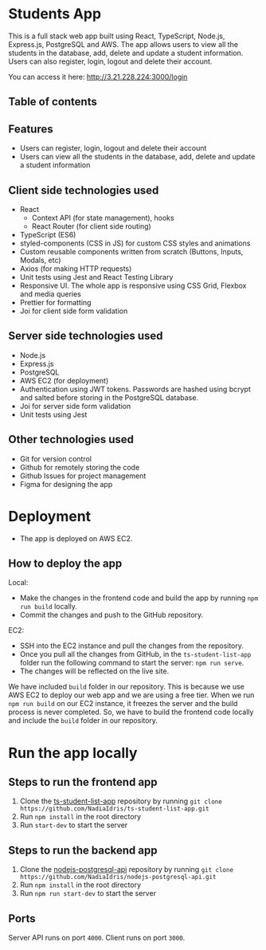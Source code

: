 # Students App

This is a full stack web app built using React, TypeScript, Node.js, Express.js, PostgreSQL and AWS.
The app allows users to view all the students in the database, add, delete and update a student
information. Users can also register, login, logout and delete their account.

You can access it here: http://3.21.228.224:3000/login

## Table of contents

## Features

- Users can register, login, logout and delete their account
- Users can view all the students in the database, add, delete and update a student information

## Client side technologies used

- React
  - Context API (for state management), hooks
  - React Router (for client side routing)
- TypeScript (ES6)
- styled-components (CSS in JS) for custom CSS styles and animations
- Custom reusable components written from scratch (Buttons, Inputs, Modals, etc)
- Axios (for making HTTP requests)
- Unit tests using Jest and React Testing Library
- Responsive UI. The whole app is responsive using CSS Grid, Flexbox and media queries
- Prettier for formatting
- Joi for client side form validation

## Server side technologies used

- Node.js
- Express.js
- PostgreSQL
- AWS EC2 (for deployment)
- Authentication using JWT tokens. Passwords are hashed using bcrypt and salted before storing in
  the PostgreSQL database.
- Joi for server side form validation
- Unit tests using Jest

## Other technologies used

- Git for version control
- Github for remotely storing the code
- Github Issues for project management
- Figma for designing the app

# Deployment

- The app is deployed on AWS EC2.

## How to deploy the app

Local:

- Make the changes in the frontend code and build the app by running `npm run build` locally.
- Commit the changes and push to the GitHub repository.

EC2:

- SSH into the EC2 instance and pull the changes from the repository.
- Once you pull all the changes from GitHub, in the `ts-student-list-app` folder run the following command
  to start the server: `npm run serve`.
- The changes will be reflected on the live site.

We have included `build` folder in our repository. This is because we use AWS EC2 to deploy our web
app and we are using a free tier. When we run `npm run build` on our EC2 instance, it freezes the
server and the build process is never completed. So, we have to build the frontend code locally and
include the `build` folder in our repository.

# Run the app locally

## Steps to run the frontend app

1. Clone the [ts-student-list-app](https://github.com/NadiaIdris/ts-student-list-app) repository by running `git clone https://github.com/NadiaIdris/ts-student-list-app.git`
2. Run `npm install` in the root directory
3. Run `start-dev` to start the server

## Steps to run the backend app

1. Clone the [nodejs-postgresql-api](https://github.com/NadiaIdris/nodejs-postgresql-api) repository
   by running `git clone https://github.com/NadiaIdris/nodejs-postgresql-api.git`
2. Run `npm install` in the root directory
3. Run `npm run start-dev` to start the server

## Ports

Server API runs on port `4000`.
Client runs on port `3000`.


